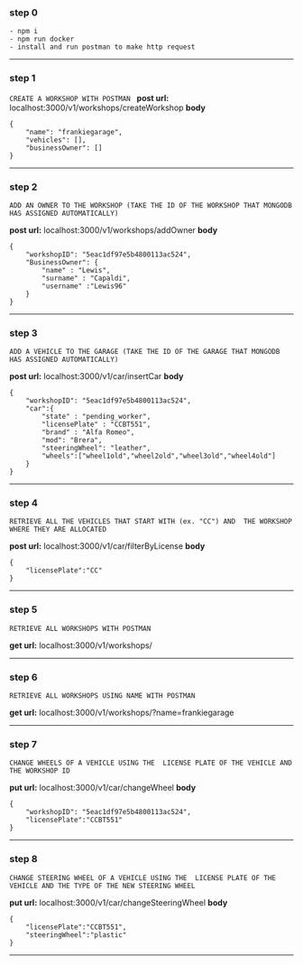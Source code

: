 ### step 0 

```
- npm i
- npm run docker
- install and run postman to make http request
```
---------------------------------------------

### step 1

`CREATE A WORKSHOP
WITH POSTMAN
`
<b>post url:</b>  <a>localhost:3000/v1/workshops/createWorkshop</a>
<b>body</b> 
```
{
    "name": "frankiegarage",
    "vehicles": [],
    "businessOwner": []
}
```
---------------------------------------------

### step 2
`
ADD AN OWNER TO THE WORKSHOP (TAKE THE ID OF THE WORKSHOP
THAT MONGODB HAS ASSIGNED AUTOMATICALLY)
`

<b>post url:</b>  <a>localhost:3000/v1/workshops/addOwner</a>
<b>body</b>
```
{
    "workshopID": "5eac1df97e5b4800113ac524",
    "BusinessOwner": {
        "name" : "Lewis",
        "surname" : "Capaldi",
        "username" :"Lewis96"
    }
}
```
---------------------------------------------

### step 3
`
ADD A VEHICLE TO THE GARAGE (TAKE THE ID OF THE GARAGE
THAT MONGODB HAS ASSIGNED AUTOMATICALLY)
`

<b>post url:</b>  <a>localhost:3000/v1/car/insertCar</a>
<b>body</b> 

```
{
    "workshopID": "5eac1df97e5b4800113ac524",
    "car":{
        "state" : "pending_worker",
        "licensePlate" : "CCBT551",
        "brand" : "Alfa Romeo",
        "mod": "Brera",
        "steeringWheel": "leather",
        "wheels":["wheel1old","wheel2old","wheel3old","wheel4old"]
    }
}
```
---------------------------------------------

### step 4
`
RETRIEVE ALL THE VEHICLES THAT START WITH (ex. "CC") AND 
THE WORKSHOP WHERE THEY ARE ALLOCATED
`

<b>post url:</b>  <a>localhost:3000/v1/car/filterByLicense</a>
<b>body</b>  
```
{
    "licensePlate":"CC"
}
```
---------------------------------------------


### step 5
`
RETRIEVE ALL WORKSHOPS
WITH POSTMAN
`

<b>get url:</b>  <a>localhost:3000/v1/workshops/</a>

---------------------------------------------

### step 6
`
RETRIEVE ALL WORKSHOPS USING NAME
WITH POSTMAN
`

<b>get url:</b> <a>localhost:3000/v1/workshops/?name=frankiegarage</a>

---------------------------------------------

### step 7

`
CHANGE WHEELS OF A VEHICLE USING THE 
LICENSE PLATE OF THE VEHICLE AND THE WORKSHOP ID
`

<b>put url:</b> localhost:3000/v1/car/changeWheel
<b>body</b>
```
{
    "workshopID": "5eac1df97e5b4800113ac524",
    "licensePlate":"CCBT551"
}
```
---------------------------------------------

### step 8

`
CHANGE STEERING WHEEL OF A VEHICLE USING THE 
LICENSE PLATE OF THE VEHICLE AND THE TYPE OF
THE NEW STEERING WHEEL
`

<b>put url:</b> localhost:3000/v1/car/changeSteeringWheel
<b>body</b>
```
{
    "licensePlate":"CCBT551",
    "steeringWheel":"plastic"
}
```
---------------------------------------------